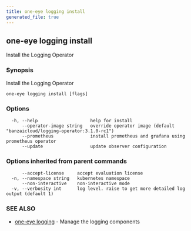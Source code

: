 ```yaml
---
title: one-eye logging install
generated_file: true
---
```

## one-eye logging install

Install the Logging Operator

### Synopsis

Install the Logging Operator

```
one-eye logging install [flags]
```

### Options

```
  -h, --help                    help for install
      --operator-image string   override operator image (default "banzaicloud/logging-operator:3.1.0-rc1")
      --prometheus              install prometheus and grafana using prometheus operator
      --update                  update observer configuration
```

### Options inherited from parent commands

```
      --accept-license     accept evaluation license
  -n, --namespace string   kubernetes namespace
      --non-interactive    non-interactive mode
  -v, --verbosity int      log level. raise to get more detailed log output (default 1)
```

### SEE ALSO

* [one-eye logging](/docs/one-eye/cli/reference/one-eye_logging/)	 - Manage the logging components

